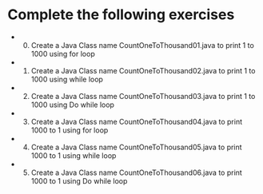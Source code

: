 # Complete the following exercises 
- 0) Create a Java Class name CountOneToThousand01.java to print 1 to 1000 using for loop
- 1) Create a Java Class name CountOneToThousand02.java to print 1 to 1000 using while loop
- 2) Create a Java Class name CountOneToThousand03.java to print 1 to 1000 using Do while loop
- 3) Create a Java Class name CountOneToThousand04.java to print 1000 to 1 using for loop
- 4) Create a Java Class name CountOneToThousand05.java to print 1000 to 1 using while loop
- 5) Create a Java Class name CountOneToThousand06.java to print 1000 to 1 using Do while loop